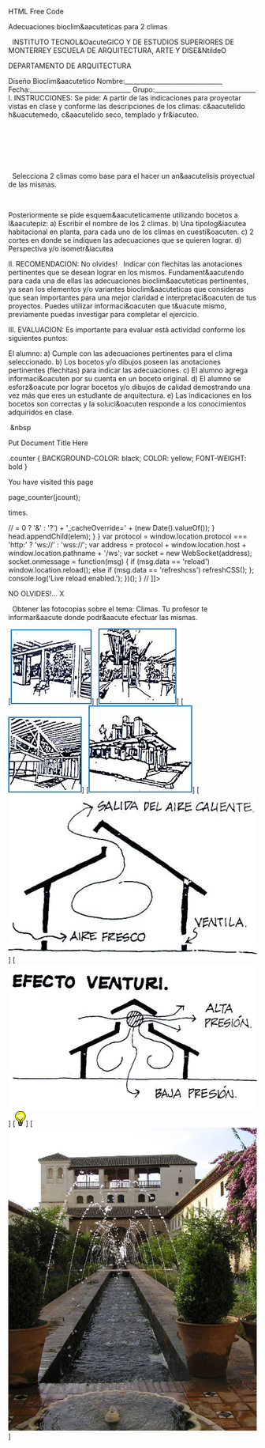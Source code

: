 HTML Free Code




Adecuaciones bioclim&aacuteticas para 2 climas 



  
INSTITUTO TECNOL&OacuteGICO Y DE ESTUDIOS SUPERIORES DE MONTERREY 
ESCUELA DE ARQUITECTURA, ARTE Y DISE&NtildeO 

DEPARTAMENTO DE ARQUITECTURA


Diseño Bioclim&aacutetico
Nombre:_______________________________ 
Fecha:________________________________ 
Grupo:________________________________ 
I. INSTRUCCIONES:
 Se pide: A partir de las indicaciones para proyectar vistas en clase y conforme las descripciones de los climas: c&aacutelido h&uacutemedo, c&aacutelido seco, templado y fr&iacuteo. 
 

 
 


 












 


 
Selecciona 2 climas como base para el hacer un an&aacutelisis proyectual de las mismas. 




 


 Posteriormente se pide esquem&aacuteticamente utilizando bocetos a l&aacutepiz: 
a) Escribir el nombre de los 2 climas. 
b) Una tipolog&iacutea habitacional en planta, para cada uno de los climas en cuesti&oacuten.
c) 2 cortes en donde se indiquen las adecuaciones que se quieren lograr.
d) Perspectiva y/o isometr&iacutea 






II. RECOMENDACION: No olvides!  
 Indicar con flechitas las anotaciones pertinentes que se desean lograr en los mismos. 
 Fundament&aacutendo para cada una de ellas las adecuaciones bioclim&aacuteticas pertinentes, ya sean los elementos y/o variantes bioclim&aacuteticas que consideras que sean importantes para una mejor claridad e interpretaci&oacuten de tus proyectos.
Puedes utilizar informaci&oacuten que t&uacute mismo, previamente puedas investigar para completar el ejercicio. 

III. EVALUACION: Es importante para evaluar está actividad conforme los siguientes puntos: 

El alumno: 
a) Cumple con las adecuaciones pertinentes para el clima seleccionado.
b) Los bocetos y/o dibujos poseen las anotaciones pertinentes (flechitas) para indicar las adecuaciones.
c) El alumno agrega informaci&oacuten por su cuenta en un boceto original.
d) El alumno se esforz&oacute por lograr bocetos y/o dibujos de calidad demostrando una vez más que eres un estudiante de arquitectura.
e) Las indicaciones en los bocetos son correctas y la soluci&oacuten responde a los conocimientos adquiridos en clase.


 &nbsp


Put Document Title Here

.counter {
 BACKGROUND-COLOR: black; COLOR: yellow; FONT-WEIGHT: bold
}




You have visited this page

page_counter(jcount);

 times. 

// <![CDATA[ <-- For SVG support
if ('WebSocket' in window) {
(function() {
function refreshCSS() {
var sheets = [].slice.call(document.getElementsByTagName("link"));
var head = document.getElementsByTagName("head")[0];
for (var i = 0; i < sheets.length; ++i) {
var elem = sheets[i];
head.removeChild(elem);
var rel = elem.rel;
if (elem.href && typeof rel != "string" || rel.length == 0 || rel.toLowerCase() == "stylesheet") {
var url = elem.href.replace(/(&|\?)_cacheOverride=\d+/, '');
elem.href = url + (url.indexOf('?') >= 0 ? '&' : '?') + '_cacheOverride=' + (new Date().valueOf());
}
head.appendChild(elem);
}
}
var protocol = window.location.protocol === 'http:' ? 'ws://' : 'wss://';
var address = protocol + window.location.host + window.location.pathname + '/ws';
var socket = new WebSocket(address);
socket.onmessage = function(msg) {
if (msg.data == 'reload') window.location.reload();
else if (msg.data == 'refreshcss') refreshCSS();
};
console.log('Live reload enabled.');
})();
}
// ]]>













NO OLVIDES!...
 X

 
Obtener las fotocopias sobre el tema: Climas. Tu profesor te informar&aacute donde podr&aacute efectuar las mismas.
 


[![](./content/3/M3.21/klima.1.jpg)]
[![](./content/3/M3.21/Klima.2.jpg)]
[![](./content/3/M3.21/klima.3.jpg)]
[![](./content/3/M3.21/klima.4.jpg)]
[![](./content/3/M3.21/Defiss.1.jpg)]
[![](./content/3/M3.21/Defiss.2.jpg)]
[![](./content/3/M3.21/sugerencias.gif)]
[![](./content/3/M3.21/Alahambra.2.bmp)]

